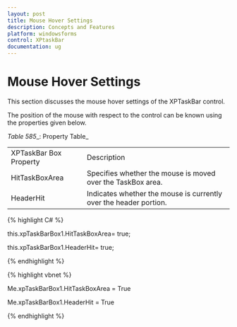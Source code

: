 ```yaml
---
layout: post
title: Mouse Hover Settings 
description: Concepts and Features
platform: windowsforms
control: XPtaskBar
documentation: ug
---
```

# Mouse Hover Settings 

This section discusses the mouse hover settings of the XPTaskBar control.

The position of the mouse with respect to the control can be known using the properties given below.

_Table_ _585__: Property Table_

<table>
<tr>
<td>
XPTaskBar Box Property</td><td>
Description</td></tr>
<tr>
<td>
HitTaskBoxArea</td><td>
Specifies whether the mouse is moved over the TaskBox area.</td></tr>
<tr>
<td>
HeaderHit</td><td>
Indicates whether the mouse is currently over the header portion.</td></tr>
</table>


{% highlight C# %}  

this.xpTaskBarBox1.HitTaskBoxArea= true;

this.xpTaskBarBox1.HeaderHit= true;

{% endhighlight %}



{% highlight vbnet %} 

Me.xpTaskBarBox1.HitTaskBoxArea = True

Me.xpTaskBarBox1.HeaderHit = True

{% endhighlight %}
